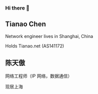### Hi there 👋

<!--
**Tianao/Tianao** is a ✨ _special_ ✨ repository because its `README.md` (this file) appears on your GitHub profile.

Here are some ideas to get you started:

- 🔭 I’m currently working on ...
- 🌱 I’m currently learning ...
- 👯 I’m looking to collaborate on ...
- 🤔 I’m looking for help with ...
- 💬 Ask me about ...
- 📫 How to reach me: ...
- 😄 Pronouns: ...
- ⚡ Fun fact: ...
-->

## Tianao Chen

Network engineer lives in Shanghai, China

Holds Tianao.net (AS141172)

## 陈天傲

网络工程师（IP 网络，数据通信）

现居上海
